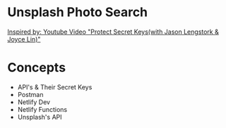# Unsplash Photo Search

[Inspired by: Youtube Video "Protect Secret Keys(with Jason Lengstork & Joyce Lin)" ](https://www.youtube.com/watch?v=55yiBkD88oo)

# Concepts

* API's & Their Secret Keys
* Postman
* Netlify Dev
* Netlify Functions
* Unsplash's API


